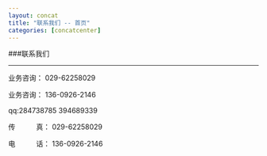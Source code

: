 ```yaml
---
layout: concat
title: "联系我们 -- 首页"
categories: [concatcenter]
---
```

###联系我们
<hr/>
	
	

   业务咨询： 029-62258029

   业务咨询： 136-0926-2146  
   
   qq:284738785  394689339
    

   传&emsp;&emsp;&emsp;真： 029-62258029

   电&emsp;&emsp;&emsp;话： 136-0926-2146 

   
